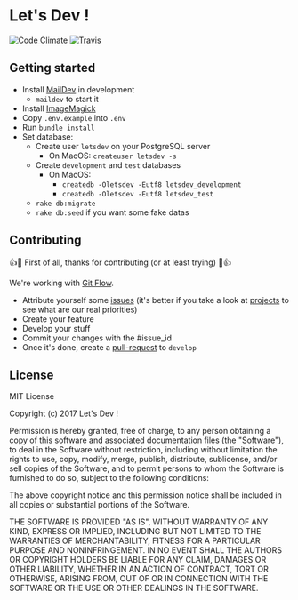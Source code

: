 # Let's Dev !

[![Code Climate](https://img.shields.io/codeclimate/github/Lets-Dev/lets-dev.svg)](https://codeclimate.com/github/Lets-Dev/lets-dev) [![Travis](https://img.shields.io/travis/Lets-Dev/lets-dev.svg)](https://travis-ci.org/Lets-Dev/lets-dev)

## Getting started

- Install [MailDev](http://danfarrelly.nyc/MailDev/) in development
    - `maildev` to start it
- Install [ImageMagick](https://github.com/thoughtbot/paperclip#image-processor)
- Copy `.env.example` into `.env`
- Run `bundle install`
- Set database:
    - Create user `letsdev` on your PostgreSQL server
        - On MacOS: `createuser letsdev -s`
    - Create `development` and `test` databases
        - On MacOS: 
            - `createdb -Oletsdev -Eutf8 letsdev_development`
            - `createdb -Oletsdev -Eutf8 letsdev_test`
    - `rake db:migrate`
    - `rake db:seed` if you want some fake datas
    
## Contributing

:+1::tada: First of all, thanks for contributing (or at least trying) :tada::+1:

We're working with [Git Flow](https://danielkummer.github.io/git-flow-cheatsheet/).

- Attribute yourself some [issues](https://github.com/Lets-Dev/lets-dev/issues) (it's better if you take a look at [projects](https://github.com/Lets-Dev/lets-dev/projects) to see what are our real priorities)
- Create your feature
- Develop your stuff
- Commit your changes with the #issue_id 
- Once it's done, create a [pull-request](https://github.com/Lets-Dev/lets-dev/pulls) to `develop`

## License

MIT License

Copyright (c) 2017 Let's Dev !

Permission is hereby granted, free of charge, to any person obtaining a copy
of this software and associated documentation files (the "Software"), to deal
in the Software without restriction, including without limitation the rights
to use, copy, modify, merge, publish, distribute, sublicense, and/or sell
copies of the Software, and to permit persons to whom the Software is
furnished to do so, subject to the following conditions:

The above copyright notice and this permission notice shall be included in all
copies or substantial portions of the Software.

THE SOFTWARE IS PROVIDED "AS IS", WITHOUT WARRANTY OF ANY KIND, EXPRESS OR
IMPLIED, INCLUDING BUT NOT LIMITED TO THE WARRANTIES OF MERCHANTABILITY,
FITNESS FOR A PARTICULAR PURPOSE AND NONINFRINGEMENT. IN NO EVENT SHALL THE
AUTHORS OR COPYRIGHT HOLDERS BE LIABLE FOR ANY CLAIM, DAMAGES OR OTHER
LIABILITY, WHETHER IN AN ACTION OF CONTRACT, TORT OR OTHERWISE, ARISING FROM,
OUT OF OR IN CONNECTION WITH THE SOFTWARE OR THE USE OR OTHER DEALINGS IN THE
SOFTWARE.
